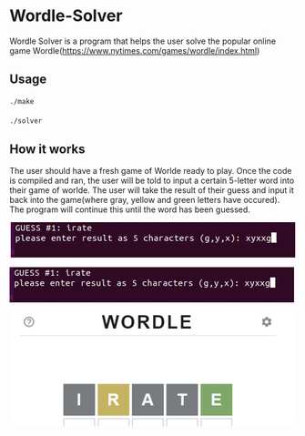 # Wordle-Solver

Wordle Solver is a program that helps the user solve the popular online game Wordle(https://www.nytimes.com/games/wordle/index.html)

## Usage

```bash
./make

./solver
```

## How it works

The user should have a fresh game of Worlde ready to play. Once the code is compiled and ran, the user will be told to input a 
certain 5-letter word into their game of worlde. The user will take the result of their guess and input it back into the game(where
gray, yellow and green letters have occured). The program will continue this until the word has been guessed.

<p align="center">
  <img src="/images/result.png" />
</p>

![Alt text](/images/result.png "Irate")

![Alt text](/images/irate.png "Irate")


